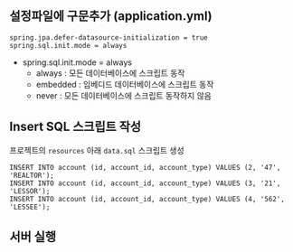 ## 설정파일에 구문추가 (application.yml)
```
spring.jpa.defer-datasource-initialization = true
spring.sql.init.mode = always
```
- spring.sql.init.mode = always
    - always : 모든 데이터베이스에 스크립트 동작
    - embedded : 임베디드 데이터베이스에 스크립트 동작
    - never : 모든 데이터베이스에 스크립트 동작하지 않음

## Insert SQL 스크립트 작성
프로젝트의 `resources` 아래 `data.sql` 스크립트 생성
```
INSERT INTO account (id, account_id, account_type) VALUES (2, '47', 'REALTOR');
INSERT INTO account (id, account_id, account_type) VALUES (3, '21', 'LESSOR');
INSERT INTO account (id, account_id, account_type) VALUES (4, '562', 'LESSEE');
```
## 서버 실행